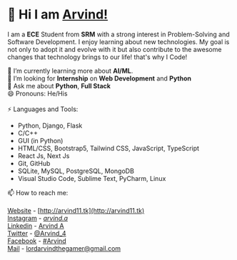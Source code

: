 # 👋 Hi I am [Arvind!](http://arvind11.tk)

I am a **ECE** Student from **SRM** with a strong interest in Problem-Solving and Software Development. I enjoy learning about new technologies. My goal is not only to adopt it and evolve with it but also contribute to the awesome changes that technology brings to our life! that's why I Code!

🌱 I’m currently learning more about **AI/ML**.<br>
👯 I’m looking for **Internship** on **Web Development**  and **Python**<br>
💬 Ask me about **Python**, **Full Stack**<br>
😄 Pronouns: He/His<br><br>
⚡ Languages and Tools:
 - Python, Django, Flask
 - C/C++
 - GUI (in Python)
 - HTML/CSS, Bootstrap5, Tailwind CSS, JavaScript, TypeScript
 - React Js, Next Js
 - Git, GitHub
 - SQLite,  MySQL, PostgreSQL, MongoDB
 - Visual Studio Code, Sublime Text, PyCharm, Linux


📫 How to reach me: <br><br>
	[Website](http://arvind11.tk) - [http://arvind11.tk](http://arvind11.tk)<br>
	[Instagram](https://www.instagram.com/_arvind.a_/) - [_arvind.a_](https://www.instagram.com/_arvind.a_/)<br>
			[Linkedin](https://www.linkedin.com/in/arvind-a-840b48211/) - [Arvind A](https://www.linkedin.com/in/arvind-a-840b48211/)<br>
			[Twitter](https://twitter.com/Arvind423207283) - [@Arvind_4](https://twitter.com/Arvind423207283)<br>
			[Facebook](https://www.facebook.com/people/Arvind/100025343731726/) - [#Arvind](https://www.facebook.com/people/Arvind/100025343731726/)<br>
			[Mail](mailto:lordarvindthegamer@gmail.com) - [lordarvindthegamer@gmail.com](mailto:lordarvindthegamer@gmail.com)
